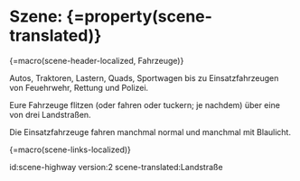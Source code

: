 # Szene: {=property(scene-translated)}

{=macro(scene-header-localized, Fahrzeuge)}

Autos, Traktoren, Lastern, Quads, Sportwagen bis zu Einsatzfahrzeugen von Feuehrwehr, Rettung und Polizei.

Eure Fahrzeuge flitzen (oder fahren oder tuckern; je nachdem) über eine von drei Landstraßen.

Die Einsatzfahrzeuge fahren manchmal normal und manchmal mit Blaulicht.

{=macro(scene-links-localized)}


id:scene-highway
version:2
scene-translated:Landstraße
